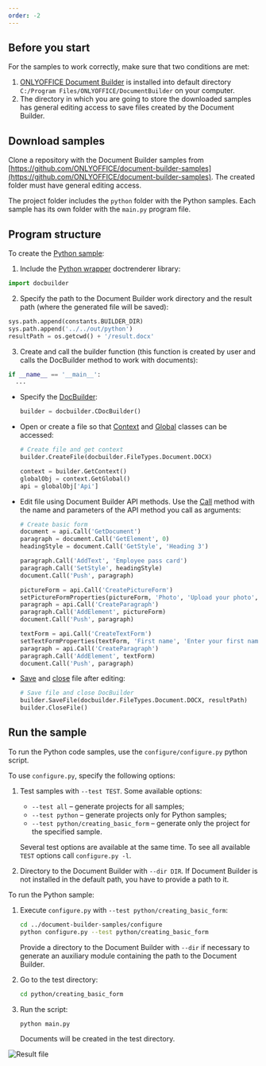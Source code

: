 ```yaml
---
order: -2
---
```


## Before you start

For the samples to work correctly, make sure that two conditions are met:

1. [ONLYOFFICE Document Builder](https://www.onlyoffice.com/download-builder.aspx?utm_source=api) is installed into default directory `C:/Program Files/ONLYOFFICE/DocumentBuilder` on your computer.
2. The directory in which you are going to store the downloaded samples has general editing access to save files created by the Document Builder.

## Download samples

Clone a repository with the Document Builder samples from [https://github.com/ONLYOFFICE/document-builder-samples](https://github.com/ONLYOFFICE/document-builder-samples). The created folder must have general editing access.

The project folder includes the `python` folder with the Python samples. Each sample has its own folder with the `main.py` program file.

## Program structure

To create the [Python sample](https://github.com/ONLYOFFICE/document-builder-samples/blob/master/python/creating_basic_form/main.py):

1. Include the [Python wrapper](../Python/Python.md) doctrenderer library:

  ```py
  import docbuilder
  ```

2. Specify the path to the Document Builder work directory and the result path (where the generated file will be saved):

  ```py
  sys.path.append(constants.BUILDER_DIR)
  sys.path.append('../../out/python')
  resultPath = os.getcwd() + '/result.docx'
  ```

3. Create and call the builder function (this function is created by user and calls the DocBuilder method to work with documents):

  ```py
  if __name__ == '__main__':
    ...
  ```

- Specify the [DocBuilder](../Python/CDocBuilder/CDocBuilder.md):

  ```py
  builder = docbuilder.CDocBuilder()
  ```

- Open or create a file so that [Context](../Python/CDocBuilderContext/CDocBuilderContext.md) and [Global](../Python/CDocBuilderContext/GetGlobal.md) classes can be accessed:

  ```py
  # Create file and get context
  builder.CreateFile(docbuilder.FileTypes.Document.DOCX)

  context = builder.GetContext()
  globalObj = context.GetGlobal()
  api = globalObj['Api']
  ```

- Edit file using Document Builder API methods. Use the [Call](../Python/CDocBuilderValue/Call.md) method with the name and parameters of the API method you call as arguments:

  ```py
  # Create basic form
  document = api.Call('GetDocument')
  paragraph = document.Call('GetElement', 0)
  headingStyle = document.Call('GetStyle', 'Heading 3')

  paragraph.Call('AddText', 'Employee pass card')
  paragraph.Call('SetStyle', headingStyle)
  document.Call('Push', paragraph)

  pictureForm = api.Call('CreatePictureForm')
  setPictureFormProperties(pictureForm, 'Photo', 'Upload your photo', False, 'Photo', 'tooBig', True, False, 50, 50)
  paragraph = api.Call('CreateParagraph')
  paragraph.Call('AddElement', pictureForm)
  document.Call('Push', paragraph)

  textForm = api.Call('CreateTextForm')
  setTextFormProperties(textForm, 'First name', 'Enter your first name', False, 'First name', True, 13, 3, False, False)
  paragraph = api.Call('CreateParagraph')
  paragraph.Call('AddElement', textForm)
  document.Call('Push', paragraph)
  ```

- [Save](../Python/CDocBuilder/SaveFile.md) and [close](../Python/CDocBuilder/CloseFile.md) file after editing:

  ```py
  # Save file and close DocBuilder
  builder.SaveFile(docbuilder.FileTypes.Document.DOCX, resultPath)
  builder.CloseFile()
  ```

## Run the sample

To run the Python code samples, use the `configure/configure.py` python script.

To use `configure.py`, specify the following options:

1. Test samples with `--test TEST`. Some available options:

   - `--test all` – generate projects for all samples;
   - `--test python` – generate projects only for Python samples;
   - `--test python/creating_basic_form` – generate only the project for the specified sample.

   Several test options are available at the same time. To see all available `TEST` options call `configure.py -l`.

2. Directory to the Document Builder with `--dir DIR`. If Document Builder is not installed in the default path, you have to provide a path to it.

To run the Python sample:

1. Execute `configure.py` with `--test python/creating_basic_form`:

   ```sh
   cd ../document-builder-samples/configure
   python configure.py --test python/creating_basic_form
   ```

   Provide a directory to the Document Builder with `--dir` if necessary to generate an auxiliary module containing the path to the Document Builder.

2. Go to the test directory:

   ```sh
   cd python/creating_basic_form
   ```

3. Run the script:

   ```sh
   python main.py
   ```

   Documents will be created in the test directory.

![Result file](/assets/images/docbuilder/python-result-file.png)
